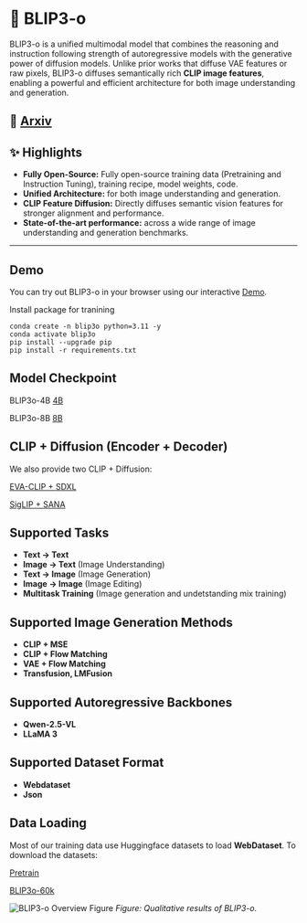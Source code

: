 # 🌌 BLIP3-o

BLIP3-o is a unified multimodal model that combines the reasoning and instruction following strength of autoregressive models with the generative power of diffusion models. Unlike prior works that diffuse VAE features or raw pixels, BLIP3-o diffuses semantically rich **CLIP image features**, enabling a powerful and efficient architecture for both image understanding and generation.

## 📖 [Arxiv](http://arxiv.org/abs/2505.09568)

## ✨ Highlights

- **Fully Open-Source:** Fully open-source training data (Pretraining and Instruction Tuning), training recipe, model weights, code.
- **Unified Architecture:** for both image understanding and generation.
- **CLIP Feature Diffusion:** Directly diffuses semantic vision features for stronger alignment and performance.
- **State-of-the-art performance:** across a wide range of image understanding and generation benchmarks.


<!-- <p align="center">
  <img src="figure/arch.png" alt="BLIP3-U Overview Figure" width="700"/>
</p>

*Figure: Overview of the BLIP3-U architecture. We use Flow Matching Loss to predict the ground truth CLIP embeddings. At inference, the autoregressive model first generates a sequence of visual tokens from the given conditioning, and those visual tokens are then passed to a diffusion transformer that decodes them into the final image.* -->


---

## Demo


You can try out BLIP3-o in your browser using our interactive [Demo](https://blip3o.salesforceresearch.ai/). 

Install package for tranining
```Shell
conda create -n blip3o python=3.11 -y
conda activate blip3o
pip install --upgrade pip  
pip install -r requirements.txt
```

## Model Checkpoint

BLIP3o-4B [4B](https://huggingface.co/BLIP3o/BLIP3o-Model)

BLIP3o-8B [8B](https://huggingface.co/BLIP3o/BLIP3o-Model)



## CLIP + Diffusion (Encoder + Decoder)
We also provide two CLIP + Diffusion: 

[EVA-CLIP + SDXL](https://huggingface.co/BLIP3o/BLIP3o-Model)

[SigLIP + SANA](https://huggingface.co/BLIP3o/BLIP3o-Model)



## Supported Tasks

- **Text → Text**  
- **Image → Text** (Image Understanding) 
- **Text → Image** (Image Generation)  
- **Image → Image** (Image Editing)  
- **Multitask Training** (Image generation and undetstanding mix training)


## Supported Image Generation Methods

- **CLIP + MSE**  
- **CLIP + Flow Matching** 
- **VAE + Flow Matching** 
- **Transfusion, LMFusion** 



## Supported Autoregressive Backbones

- **Qwen-2.5-VL**  
- **LLaMA 3**


## Supported Dataset Format

- **Webdataset**  
- **Json**


## Data Loading

Most of our training data use Huggingface datasets to load **WebDataset**. To download the datasets:

[Pretrain](https://huggingface.co/datasets/BLIP3o/BLIP3o-Pretrain)

[BLIP3o-60k](https://huggingface.co/datasets/BLIP3o/BLIP3o-60k)

<!-- ---

## 🔍 Image Understanding Performance

BLIP3-U achieves strong performance on standard benchmarks for image understanding.

**Table: Results on image understanding benchmarks. Best results are highlighted in bold.**

| Model             | VQAv2 | GQA  | MMBench | SEED | POPE | MM-Vet | MME-P   | MME-C   | MMMU | RWQA | TEXTVQA |
|------------------|-------|------|---------|------|------|--------|---------|---------|------|------|---------|
| EMU2 Chat 34B     | -     | **65.1** | -       | 62.8 | -    | 48.5   | -       | -       | 34.1 | -    | 66.6    |
| Chameleon 7B      | -     | -    | 19.8    | 27.2 | 19.4 | 8.3    | 202.7   | -       | 22.4 | 39.0 | 0.0     |
| Chameleon 34B     | -     | -    | 32.7    | -    | 59.8 | 9.7    | 604.5   | -       | 38.8 | 39.2 | 0.0     |
| Seed-X 17B        | 63.4  | 49.1 | 70.1    | 66.5 | 84.2 | 43.0   | 1457.0  | -       | 35.6 | -    | -       |
| VILA-U 7B         | 79.4  | 60.8 | 66.6    | 57.1 | 85.8 | 33.5   | 1401.8  | -       | 32.2 | 46.6 | 48.3    |
| LLaVAFusion 16B   | -     | -    | -       | 72.1 | -    | -      | 1603.7  | 367.8   | 41.7 | 60.0 | -       |
| Show-o 1.3B       | 69.4  | 58.0 | -       | -    | 80.0 | -      | 1097.2  | -       | 27.4 | -    | -       |
| EMU3 8B           | 75.1  | 60.3 | 58.5    | 68.2 | 85.2 | 37.2   | 1243.8  | 266.1   | 31.6 | 57.4 | 64.7    |
| MetaMorph 8B      | -     | -    | 75.2    | 71.8 | -    | -      | -       | -       | 41.8 | 58.3 | 60.5    |
| TokenFlow-XL 14B  | 77.6  | 62.7 | 76.8    | 72.6 | **87.8** | 48.2   | 1551.1  | 371.1   | 43.2 | 56.6 | 77.6    |
| Janus 1.3B        | 77.3  | 59.3 | 75.5    | 68.3 | 87.0 | 34.3   | 1338.0  | -       | 30.5 | -    | -       |
| Janus Pro 7B      | -     | 62.0 | 79.2    | 72.1 | 87.4 | 50.0   | 1567.1  | -       | 41.0 | -    | -       |
| **BLIP3-o 8B (Ours)** | **83.1** | 60.5 | **83.5** | **77.5** | 87.5 | **66.6** | **1682.6** | **647.1** | **50.6** | **69.0** | **83.1** | -->


<!-- ---

<!-- ## 🖼️ Image Generation Performance

We evaluate the image generation capability of BLIP3-U on text-conditional generation tasks. The model produces diverse and high-fidelity samples that align well with textual prompts.

| Model              | GenEval | DPG-Bench |
|-------------------|---------|-----------|
| GPT-4o            | 0.84    | -         |
| Chameleon 7B      | 0.39    | -         |
| Seed-X 17B        | 0.51    | -         |
| LLaVAFusion 16B   | 0.63    | -         |
| Show‑o 1.3B       | 0.68    | 67.27     |
| EMU3 8B           | 0.66    | 80.60     |
| TokenFlow‑XL 14B  | 0.63    | 73.38     |
| Janus 1.3B        | 0.61    | 79.68     |
| JanusFlow 1.3B        | 0.63    | 80.09     |
| **BLIP3-o 8B (Ours)** | **0.84** | **82.60**         |

*Table: Image generation results for image generation.* -->



![BLIP3-o Overview Figure](figure/image.png)
*Figure: Qualitative results of BLIP3-o.*


<!-- ---

## 🧠 Novel Capabilities

Below, we highlight three key applications that showcase the model’s versatility beyond standard image generation and understanding benchmarks.

### 🧩 Reasoning-Based Generation

BLIP3-U supports **reasoning-aware image generation**, enabling the model to generate images that require understanding complex textual instructions, abstract prompts, or multi-step inference. Unlike traditional models that rely on shallow keyword matching, BLIP3-U utilizes its unified multimodal architecture to handle:

<!--
![BLIP3-U Overview Figure](figure/reasoning.png)
*Figure: Qualitative results of Reasoning-Based image generation.*
-->

<!-- ### ✏️ Image Editing

Through conditioning on existing images and natural language prompts, BLIP3-U enables **semantic image editing**. This includes:

- Object insertion, deletion, or replacement.
- Style or mood adjustments (e.g., “make it look like a winter night”).
- Context-aware modifications while preserving background and structure.

TODO.

### 🔁 Multi-turn dialogue

A unified model that jointly supports image understanding and generation naturally enables in-context learning scenarios. Previously generated images can serve as context for subsequent tasks, enabling iterative image editing, visual dialogue, and step‑by‑step visual reasoning without mode switching or external pipelines.

TODO.

--- --> 
